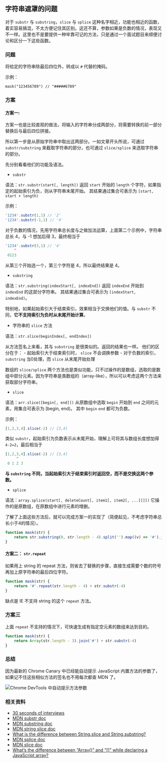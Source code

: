 ## 字符串遮罩的问题

对于 `substr` 与 `substring`，`slice` 与 `splice` 这种名字相近，功能也相近的函数，着实容易搞混，不太方便记住其区别。这还不算，参数如果是负数的情况，表现又不一样。这里也不是要提供一种牢靠可记的方法，只是通过一个面试题目来顺便讨论和区分一下这些函数。

### 问题

将给定的字符串除最后四位外，转成以 `#` 代替的掩码。

示例：

```
mask("123456789") // "#####6789"
```

### 方案

#### 方案一:

方案一也是比较直观的做法，将输入的字符串分成两部分，将需要转换的前一部分替换后与最后四位拼接。

所以第一步是从原始字符串中取出这两部分。一如文章开头所说，可通过 `substr/substring` 来截取字符串的部分，也可通过 `slice/splice` 来选取字符串的部分。

先分别看看他们的功能及语法。

- `substr`

语法：`str.substr(start[, length])` 
返回 `start` 开始的 `length` 个字符，如果指定的起始索引为负，则从字符串末尾开始。
其结果通过集合可表示为 `[start, start + length)`

示例：
```js
'1234'.substr(1,1) // '2'
'1234'.substr(-1,1) // '4'
```

对于负数的情况，先用字符串总长度与之做加法运算，上面第二个示例中，字符串总长 4，与 -1 想加后得 3，最终相当于

```js
'1234'.substr(3,1) // '4'
    ^
 0123
```

从第三个开始选一个，第三个字符是 4，所以最终结果是 4。

- `substring` 

语法：`str.substring(indexStart[, indexEnd])`
返回 `indexEnd` 开始到 `indexEnd` 的这部分字符串。
其结果通过集合可表示为 `[indexStart, indexEnd)`。

特别地，如果起始索引大于结束索引，效果相当于交换他们的值。与 `substr` 不同，**它不支持索引为负时从末尾开始计算**。

- 字符串的 `slice` 方法

语法：`str.slice(beginIndex[, endIndex])`

从方法签名上来看，其与 `substring` 是很类似的。返回的结果也一样。
他们的区分在于：
    - 起始索引大于结束索引时， `slice` 不会调换参数
    - 对于负数的索引，`substring` 当0处理，而 `slice` 从末尾开始处理


数组的 `slice/splice` 两个方法也是类似功能，只不过操作的是数组，选取的是数组中部分元素。因为字符串是类数组的（array-like），所以可以考虑这两个方法来获取部分字符串。

- `slice`

语法：`arr.slice([begin[, end]])`
从原数组中选取 `begin` 开始到 `end` 之间的元素，用集合可表示为 [begin, end)。
其中 `begin` `end` 都可为负数。

示例：

```js
[1,2,3,4].slice(-2) // [3,4]
```

类似 `substr`，起始索引为负数表示从末尾开始，理解上可将其与数组长度想加得 `4-2=2`，最后相当于 

```js
[1,2,3,4].slice(-2) // [3,4]
     ^
 0 1 2 3
```

**与 `substring` 不同，当起始索引大于结束索引时返回空，而不是交换这两个参数。**

- `splice`

语法：`array.splice(start[, deleteCount[, item1[, item2[, ...]]]])`
它操作的是原数组，在原数组中进行元素的增删。

了解了上面这些方法后，就可以完成方案一的实现了（简便起见，不考虑字符串总长小于4的情况）。

```js
function mask(str) {
    return str.substring(0, str.length - 4).split('').map((v) => '#').join('') + str.substr(-4)
}
```


#### 方案二： `str.repeat`

如果用上 string 的 repeat 方法，则省去了替换的步骤，直接生成需要个数的符号再加上原字符串的最后四位字符。

```js
function mask(str) {
    return '#'.repeat(str.length - 4) + str.substr(-4)
}
```

缺点是 IE 不支持 string 的这个 `repeat` 方法。


### 方案三

上面 `repeat` 不支持的情况下，可快速生成有指定空元素的数组来达到目的。

```js
function mask(str) {
    return Array(str.length - 3).join('#') + str.substr(-4)
}
```

### 总结

因为最新的 Chrome Canary 中已经能自动提示 JavaScript 内置方法的参数了，如果记不住这些相似方法的签名也不用每次都查 MDN 了。

![Chrome DevTools 中自动提示方法参数](https://raw.githubusercontent.com/wayou/wayou.github.io/master/posts/mask-string/assets/auto-tip-for-native-method.png)


### 相关资料

- [30 seconds of interviews](https://30secondsofinterviews.org/)
- [MDN substr doc](https://developer.mozilla.org/en-US/docs/Web/JavaScript/Reference/Global_Objects/String/substr)
- [MDN substring doc](https://developer.mozilla.org/en-US/docs/Web/JavaScript/Reference/Global_Objects/String/substring)
- [MDN string slice doc](https://developer.mozilla.org/en-US/docs/Web/JavaScript/Reference/Global_Objects/String/slice)
- [What is the difference between String.slice and String.substring?](https://stackoverflow.com/a/2243835/1553656)
- [MDN splice doc](https://developer.mozilla.org/en-US/docs/Web/JavaScript/Reference/Global_Objects/Array/splice)
- [MDN slice doc](https://developer.mozilla.org/en-US/docs/Web/JavaScript/Reference/Global_Objects/Array/slice)
- [What’s the difference between “Array()” and “[]” while declaring a JavaScript array?](https://stackoverflow.com/a/932392/1553656)
